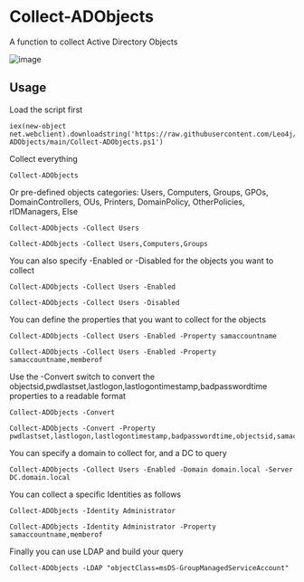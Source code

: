 # Collect-ADObjects

A function to collect Active Directory Objects

![image](https://github.com/user-attachments/assets/a172dc23-ce96-48ff-b4a5-339800ffdb3c)


## Usage

Load the script first

```
iex(new-object net.webclient).downloadstring('https://raw.githubusercontent.com/Leo4j/Collect-ADObjects/main/Collect-ADObjects.ps1')
```

Collect everything

```
Collect-ADObjects
```

Or pre-defined objects categories: Users, Computers, Groups, GPOs, DomainControllers, OUs, Printers, DomainPolicy, OtherPolicies, rIDManagers, Else
```
Collect-ADObjects -Collect Users
```
```
Collect-ADObjects -Collect Users,Computers,Groups
```

You can also specify -Enabled or -Disabled for the objects you want to collect

```
Collect-ADObjects -Collect Users -Enabled
```
```
Collect-ADObjects -Collect Users -Disabled
```

You can define the properties that you want to collect for the objects

```
Collect-ADObjects -Collect Users -Enabled -Property samaccountname
```
```
Collect-ADObjects -Collect Users -Enabled -Property samaccountname,memberof
```

Use the -Convert switch to convert the objectsid,pwdlastset,lastlogon,lastlogontimestamp,badpasswordtime properties to a readable format

```
Collect-ADObjects -Convert
```
```
Collect-ADObjects -Convert -Property pwdlastset,lastlogon,lastlogontimestamp,badpasswordtime,objectsid,samaccountname
```

You can specify a domain to collect for, and a DC to query

```
Collect-ADObjects -Collect Users -Enabled -Domain domain.local -Server DC.domain.local
```

You can collect a specific Identities as follows

```
Collect-ADObjects -Identity Administrator
```
```
Collect-ADObjects -Identity Administrator -Property samaccountname,memberof
```

Finally you can use LDAP and build your query

```
Collect-ADObjects -LDAP "objectClass=msDS-GroupManagedServiceAccount"
```
